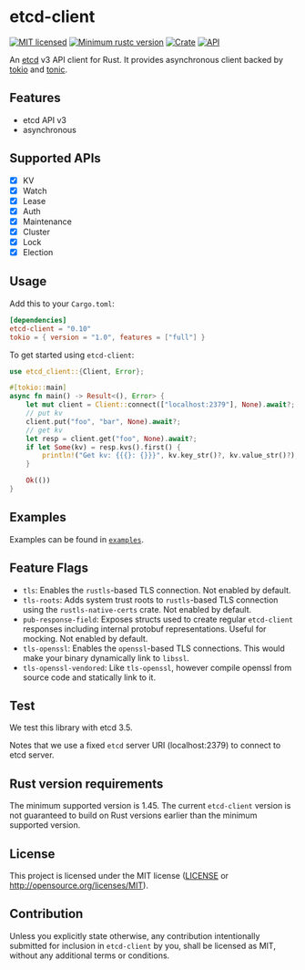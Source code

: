 # etcd-client

[![MIT licensed](https://img.shields.io/badge/license-MIT-blue.svg)](LICENSE)
[![Minimum rustc version](https://img.shields.io/badge/rustc-1.45+-lightgray.svg)](https://github.com/etcdv3/etcd-client#rust-version-requirements)
[![Crate](https://img.shields.io/crates/v/etcd-client.svg)](https://crates.io/crates/etcd-client)
[![API](https://docs.rs/etcd-client/badge.svg)](https://docs.rs/etcd-client)

An [etcd](https://github.com/etcd-io/etcd) v3 API client for Rust.
It provides asynchronous client backed by [tokio](https://github.com/tokio-rs/tokio) and [tonic](https://github.com/hyperium/tonic).

## Features

- etcd API v3
- asynchronous

## Supported APIs

- [x] KV
- [x] Watch
- [x] Lease
- [x] Auth
- [x] Maintenance
- [x] Cluster
- [x] Lock
- [x] Election

## Usage

Add this to your `Cargo.toml`:

```toml
[dependencies]
etcd-client = "0.10"
tokio = { version = "1.0", features = ["full"] }
```

To get started using `etcd-client`:

```rust
use etcd_client::{Client, Error};

#[tokio::main]
async fn main() -> Result<(), Error> {
    let mut client = Client::connect(["localhost:2379"], None).await?;
    // put kv
    client.put("foo", "bar", None).await?;
    // get kv
    let resp = client.get("foo", None).await?;
    if let Some(kv) = resp.kvs().first() {
        println!("Get kv: {{{}: {}}}", kv.key_str()?, kv.value_str()?);
    }

    Ok(())
}
```

## Examples

Examples can be found in [`examples`](./examples).

## Feature Flags

- `tls`: Enables the `rustls`-based TLS connection. Not enabled by default.
- `tls-roots`: Adds system trust roots to `rustls`-based TLS connection using the `rustls-native-certs` crate. Not enabled by default.
- `pub-response-field`: Exposes structs used to create regular `etcd-client` responses including internal protobuf representations. Useful for mocking. Not enabled by default.
- `tls-openssl`: Enables the `openssl`-based TLS connections. This would make your binary dynamically link to `libssl`.
- `tls-openssl-vendored`: Like `tls-openssl`, however compile openssl from source code and statically link to it.

## Test

We test this library with etcd 3.5.

Notes that we use a fixed `etcd` server URI (localhost:2379) to connect to etcd server.

## Rust version requirements

The minimum supported version is 1.45. The current `etcd-client` version is not guaranteed to build on Rust versions earlier than the minimum supported version.

## License

This project is licensed under the MIT license ([LICENSE](LICENSE) or http://opensource.org/licenses/MIT).

## Contribution

Unless you explicitly state otherwise, any contribution intentionally submitted
for inclusion in `etcd-client` by you, shall be licensed as MIT, without any additional
terms or conditions.
